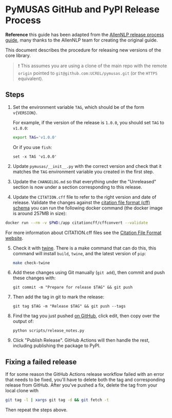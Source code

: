 # PyMUSAS GitHub and PyPI Release Process

**Reference** this guide has been adapted from the [AllenNLP release process guide](https://github.com/allenai/allennlp/blob/2cdb8742c8c8c3c38ace4bdfadbdc750a1aa2475/RELEASE_PROCESS.md), many thanks to the AllenNLP team for creating the original guide.  

This document describes the procedure for releasing new versions of the core library.

> ❗️ This assumes you are using a clone of the main repo with the remote `origin` pointed
to `git@github.com:UCREL/pymusas.git` (or the `HTTPS` equivalent).

## Steps

1. Set the environment variable `TAG`, which should be of the form `v{VERSION}`.

    For example, if the version of the release is `1.0.0`, you should set `TAG` to `v1.0.0`:

    ```bash
    export TAG='v1.0.0'
    ```

    Or if you use `fish`:

    ```fish
    set -x TAG 'v1.0.0'
    ```

2. Update `pymusas/__init__.py` with the correct version and check that it matches the `TAG` environment variable you created in the first step.

3. Update the `CHANGELOG.md` so that everything under the "Unreleased" section is now under a section corresponding to this release.

4. Update the `CITATION.cff` file to refer to the right version and date of release. Validate the changes against the [citation file format (cff) schema](https://github.com/citation-file-format/citation-file-format/blob/main/schema-guide.md) you can run the following docker command (the docker image is around 257MB in size):

``` bash
docker run --rm -v $PWD:/app citationcff/cffconvert --validate
```

For more information about CITATION.cff files see the [Citation File Format website](https://citation-file-format.github.io/).

5. Check it with [twine](https://twine.readthedocs.io/en/latest/#twine-check). There is a make command that can do this, this command will install `build`, `twine`, and the latest version of `pip`:

    ``` bash
    make check-twine
    ```

6. Add these changes using Git manually (`git add`), then commit and push these changes with:

    ```
    git commit -m "Prepare for release $TAG" && git push
    ```
    
7. Then add the tag in git to mark the release:

    ```
    git tag $TAG -m "Release $TAG" && git push --tags
    ```

8. Find the tag you just pushed [on GitHub](https://github.com/UCREL/pymusas/tags), click edit, then copy over the output of:

    ```
    python scripts/release_notes.py
    ```

9. Click "Publish Release". GitHub Actions will then handle the rest, including publishing the package to PyPI.


## Fixing a failed release

If for some reason the GitHub Actions release workflow failed with an error that needs to be fixed, you'll have to delete both the tag and corresponding release from GitHub. After you've pushed a fix, delete the tag from your local clone with

```bash
git tag -l | xargs git tag -d && git fetch -t
```

Then repeat the steps above.